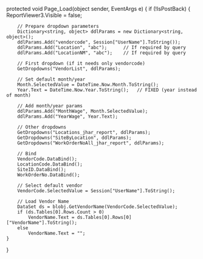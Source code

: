 protected void Page_Load(object sender, EventArgs e)
{
    if (!IsPostBack)
    {
        ReportViewer3.Visible = false;

        // Prepare dropdown parameters
        Dictionary<string, object> ddlParams = new Dictionary<string, object>();
        ddlParams.Add("vendorcode", Session["UserName"].ToString()); 
        ddlParams.Add("Location", "abc");      // If required by query
        ddlParams.Add("LocationNM", "abc");    // If required by query

        // First dropdown (if it needs only vendorcode)
        GetDropdowns("VendorList", ddlParams);

        // Set default month/year
        Month.SelectedValue = DateTime.Now.Month.ToString();
        Year.Text = DateTime.Now.Year.ToString();   // FIXED (year instead of month)

        // Add month/year params
        ddlParams.Add("MonthWage", Month.SelectedValue);
        ddlParams.Add("YearWage", Year.Text);

        // Other dropdowns
        GetDropdowns("Locations_jhar_report", ddlParams);
        GetDropdowns("SiteByLocation", ddlParams);
        GetDropdowns("WorkOrderNoAll_jhar_report", ddlParams);

        // Bind
        VendorCode.DataBind();
        LocationCode.DataBind();
        SiteID.DataBind();
        WorkOrderNo.DataBind();

        // Select default vendor
        VendorCode.SelectedValue = Session["UserName"].ToString();

        // Load Vendor Name
        DataSet ds = blobj.GetVendorName(VendorCode.SelectedValue);
        if (ds.Tables[0].Rows.Count > 0)
            VendorName.Text = ds.Tables[0].Rows[0]["VendorName"].ToString();
        else
            VendorName.Text = "";
    }
}
